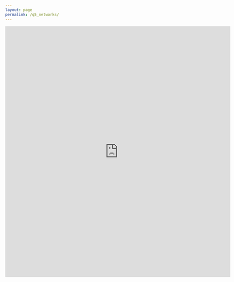 ```yaml
---
layout: page
permalink: /q5_networks/
---
```

<iframe src="https://docs.google.com/forms/d/e/1FAIpQLSfLgThhoVJrjbi53Xjt4FM7LbgdtGbc6C7Fe0Oh-xKzCrbLMQ/viewform?embedded=true" width="720" height="800" frameborder="0" marginheight="0" marginwidth="0">Wird geladen...</iframe>
